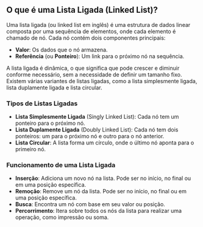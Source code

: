 ## O que é uma Lista Ligada (Linked List)?

Uma lista ligada (ou linked list em inglês) é uma estrutura de dados linear composta por uma sequência de elementos, onde cada elemento é chamado de nó. Cada nó contém dois componentes principais:

- **Valor**: Os dados que o nó armazena.
- **Referência** (ou **Ponteiro**): Um link para o próximo nó na sequência.

A lista ligada é dinâmica, o que significa que pode crescer e diminuir conforme necessário, sem a necessidade de definir um tamanho fixo. Existem várias variantes de listas ligadas, como a lista simplesmente ligada, lista duplamente ligada e lista circular.

### Tipos de Listas Ligadas

- **Lista Simplesmente Ligada** (Singly Linked List): Cada nó tem um ponteiro para o próximo nó.
- **Lista Duplamente Ligada** (Doubly Linked List): Cada nó tem dois ponteiros: um para o próximo nó e outro para o nó anterior.
- **Lista Circular**: A lista forma um círculo, onde o último nó aponta para o primeiro nó.

### Funcionamento de uma Lista Ligada

- **Inserção**: Adiciona um novo nó na lista. Pode ser no início, no final ou em uma posição específica.
- **Remoção**: Remove um nó da lista. Pode ser no início, no final ou em uma posição específica.
- **Busca**: Encontra um nó com base em seu valor ou posição.
- **Percorrimento**: Itera sobre todos os nós da lista para realizar uma operação, como impressão ou soma.
